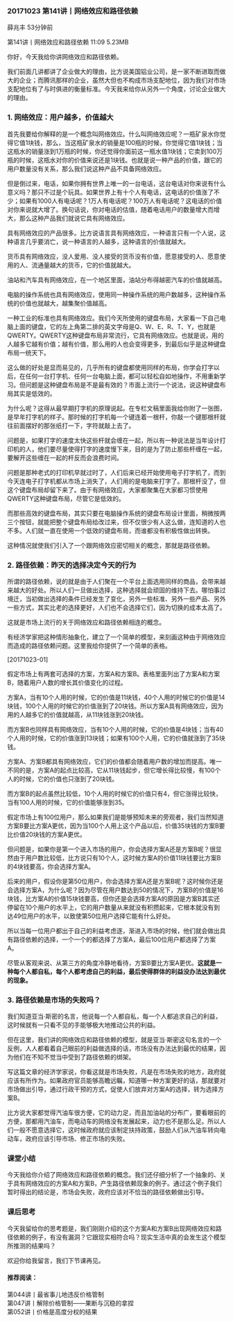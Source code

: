 
### 20171023 第141讲丨网络效应和路径依赖


薛兆丰
53分钟前

第141讲丨网络效应和路径依赖
11:09 5.23MB


你好，今天我给你讲网络效应和路径依赖。

我们前面几讲都讲了企业做大的理由，比方说美国铝业公司，是一家不断进取而做大的企业；而腾讯那样的企业，虽然大但也不构成市场支配地位，因为我们对市场支配地位有了与时俱进的衡量标准。今天我来给你从另外一个角度，讨论企业做大的理由。

### 1. 网络效应：用户越多，价值越大

首先我要给你解释的是一个概念叫网络效应。什么叫网络效应呢？一瓶矿泉水你觉得它值1块钱，那么，当这瓶矿泉水的销量是100瓶的时候，你觉得它值1块钱；当这瓶水的销量涨到1万瓶的时候，你还觉得你面前这一瓶水值1块钱；它卖到100万瓶的时候，这瓶水对你的价值来说还是1块钱。也就是说一种产品的价值，跟它的用户数量没有关系，那么我们说这种产品不具备网络效应。

但是倒过来，电话，如果你拥有世界上唯一的一台电话，这台电话对你来说有什么意义吗？那只不过是个玩具。如果世界上有十个人有电话，这电话的价值涨了不少；如果有1000人有电话呢？1万人有电话呢？100万人有电话呢？这电话的价值对你来说就大增了。换句话说，你对电话的估值，随着电话用户的数量增大而增大，那么这种产品我们就说它具有网络效应。

具有网络效应的产品很多。比方说语言具有网络效应，一种语言只有一个人说，这种语言几乎要消亡，说一种语言的人越多，这种语言的价值就越大。

货币具有网络效应，没人爱用、没人接受的货币没有价值，愿意接受的人、愿意使用的人、流通量越大的货币，它的价值就越大。

油站和汽车具有网络效应，在一个地区里面，油站分布得越密汽车的价值就越高。

电脑的操作系统也具有网络效应，使用同一种操作系统的用户数越多，这种操作系统的价值也就越大，越集聚价值越高。

一种工业的标准也具有网络效应。我们今天所使用的键盘布局，大家看一下自己电脑上面的键盘，它的左上角第二排的英文字母是Q、W、E、R、T、Y，也就是QWERTY。QWERTY这种键盘布局非常流行，它具有网络效应。也就是说，用的人越多它越有价值；越有价值，那么用的人也会变得更多，到最后似乎是这种键盘布局一统天下。

这么做的好处是显而易见的，几乎所有的键盘都使用同样的布局，你学会打字以后，在任何一台打字机、任何一台电脑上面，都可以轻松自如地操作，不用重新学习。但问题是这种键盘布局是不是最有效的？市面上流行一个说法，说这种键盘布局其实是低效的。

为什么呢？这得从最早期打字机的原理说起。在专栏文稿里面我给你附了一张图，是早年打字机的样子。那时候的打字机每一个键连着一根杆，你敲一个键那根杆就往前面摆好的那张纸打一下，字符就敲上去了。

问题是，如果打字的速度太快这些杆就会缠在一起，所以有一种说法是当年设计打印机的人，他们要尽量使得打字的速度慢下来，目的是为了防止那些杆缠在一起，要解开这些缠在一起的杆反而会浪费时间。

问题是那种老式的打印机早就过时了，人们后来已经开始使用电子打字机了，而到今天连电子打字机都从市场上消失了，人们用的是电脑来打字了。那根杆没了，但这个键盘布局却留下来了。由于有网络效应，大家都聚集在大家都习惯使用QWERTY这种键盘布局，尽管它是低效的。

而那些高效的键盘布局，其实只要在电脑操作系统的键盘布局设计里面，稍微按两三个按钮，就能把整个键盘布局给改过来，但不仅很少有人这么做，连知道的人也不多。人们就一直在使用一个低效的键盘布局，而谁都没有积极性做出转换。

这种情况就使我们引入了一个跟网络效应密切相关的概念，那就是路径依赖。

### 2. 路径依赖：昨天的选择决定今天的行为

所谓的路径依赖，说的就是由于人们聚在一个平台上面选用同样的商品，会带来越来越大的好处。所以人们一旦做出选择，这种选择就会顽固的维持下去。哪怕事过境迁，当初做出选择的条件已经发生了变化，另外一些标准、另外一些产品、另外一些方式，其实比老的选择更好，人们也不会选择它们，因为切换的成本太高了。

这就是市场上流行的关于网络效应和路径依赖相连的概念。

有经济学家把这种情形抽象化，建立了一个简单的模型，来刻画这种由于网络效应而造成的路径依赖问题。这里我给你提供了一个简单的表格。

[20171023-01]

假定市场上有两套可选择的方案，方案A和方案B。表格里面列出了方案A和方案B，随着用户人数的增长其价值变化的过程。

方案A，当有10个人用的时候，它的价值是11块钱，40个人用的时候它的价值是14块钱，100个人用的时候它的价值涨到了20块钱。所以方案A具有网络效应，因为用的人越多它的价值就越高，从11块钱涨到20块钱。

而方案B也同样具有网络效应，当有10个人用的时候，它的价值是4块钱；当有40个人用的时候，它的价值涨到13块钱；如果有100个人用，它的价值就涨到了35块钱。

方案A、方案B都具有网络效应，它们的价值都会随着用户数的增加而提高。唯一不同的是，方案A的起点比较高，它从11块钱起步，但它增长得比较慢，有100个人的时候，它的价值也只涨到了20块钱。

而方案B的起点虽然比较低，10个人用的时候它的价值只有4，但它涨得比较快，当有100人用的时候，它的价值能够涨到35。

假定市场上有100位用户，那么如果我们是能够预知未来的旁观者，我们当然知道方案B要比方案A更优，因为当100个人用上这个产品以后，价值35块钱的方案B要比价值20块钱的方案A更优。

但问题是，如果你是第一个进入市场的用户，你会选择方案A还是方案B呢？很显然由于用户数比较低，比方说只有10个人，这时候方案A的价值11块钱要比方案B的4块钱要高，你会选择方案A。

后来的用户，假设你是第50位用户，你会选择方案A还是方案B呢？这时候你还是会选择方案A，为什么呢？因为尽管在用户数达到50的情况下，方案B的价值是16块钱，比方案A的价值15块钱要高，但你还是会选择方案A的原因是方案B其实还停留在10个用户的水平上，它的用户数量从来就没有积攒起来，它根本就没有到达49位用户的水平，以致使第50位用户选择它能有什么好处。

所以当每一位用户都出于自己的利益考虑逐，渐进入市场的时候，他们就会做出具有路径依赖的选择，一个一个的都选择了方案A，最后100位用户都选择了方案A。

尽管从客观来说、从第三方的角度冷静地看待，方案B要比方案A更优。**这就是一种每个人都自私，每个人都考虑自己的利益，最后使得群体的利益没办法达到最优的现象。**

### 3. 路径依赖是市场的失败吗？

我们知道亚当·斯密的名言，他说每一个人都自私，每一个人都追求自己的利益，这时候就有一只看不见的手能够极大地推动公共的利益。

但在这里，我们讲的网络效应和路径依赖的模型，就是亚当·斯密这句名言的一个反例，人人都看着自己眼前的利益做选择的话，市场没有办法达到最优的结果，因为他们在不知不觉当中受到了路径依赖的绑架。

写这篇文章的经济学家说，你看这就是市场失败，凡是在市场失败的地方，政府就应该有所作为。如果政府官员能够高瞻远瞩，知道哪一种方案更好的话，那就要对市场做出引导，通过行政干预的方式，促使人们放弃对方案A的选择，转为选择方案B。

比方说大家都觉得汽油车很方便，它的动力足，而且加油站的分布广，要看眼前的方便，那都用汽油车，而电动车的网络没有发展起来，动力也不是那么足。所以人们一般不愿意选择它，这时候政府就应该制定扶持政策，鼓励人们从汽油车转向电动车，政府应该引导市场、修正市场的失败。

### 课堂小结

今天我给你介绍了网络效应和路径依赖的概念。我们还仔细分析了一个抽象的、关于具有网络效应的方案A和方案B，产生路径依赖现象的例子。通过这个例子我们暂时得出的结论是，市场会失败，政府应该对不恰当的路径依赖做出引导。

### 课后思考

今天我留给你的思考题是，我们刚刚介绍的这个方案A和方案B出现网络效应和路径依赖的例子，有没有漏洞？它跟现实相符合吗？现实生活中真的会发生这个模型所推测的结果吗？

欢迎你给我留言，我们下节课再见。

#### 推荐阅读：

第044讲丨最省事儿地违反价格管制  
第047讲丨解除价格管制——果断与沉稳的拿捏  
第052讲丨价格是高度分权的结果  

